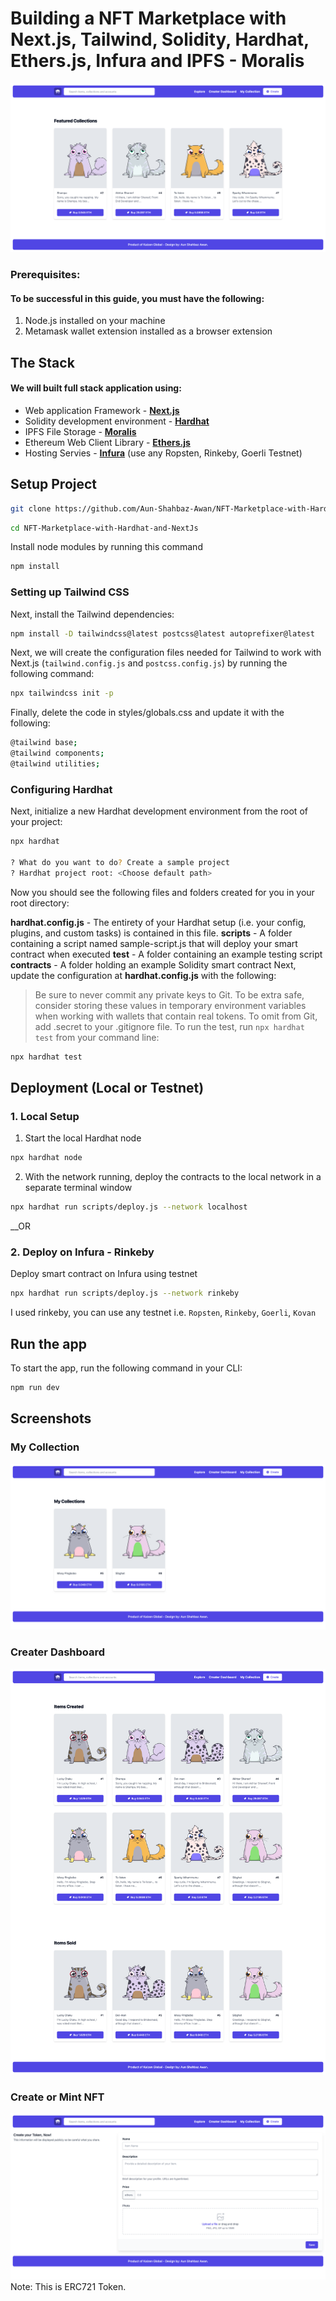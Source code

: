# Building a NFT Marketplace with Next.js, Tailwind, Solidity, Hardhat, Ethers.js, Infura and IPFS - Moralis

![](screenshorts/marketplace.png)

### Prerequisites:
#### To be successful in this guide, you must have the following:

1. Node.js installed on your machine
2. Metamask wallet extension installed as a browser extension

## The Stack
#### We will built full stack application using:
- Web application Framework - **[Next.js](https://nextjs.org/)**
- Solidity development environment - **[Hardhat](https://hardhat.org/)**
- IPFS File Storage - **[Moralis](https://moralis.io/)**
- Ethereum Web Client Library - **[Ethers.js](https://docs.ethers.io/v5/)**
- Hosting Servies - **[Infura](http://infura.io/)** (use any Ropsten, Rinkeby, Goerli Testnet)

## Setup Project
```sh 
git clone https://github.com/Aun-Shahbaz-Awan/NFT-Marketplace-with-Hardhat-and-NextJs.git 
```
```sh 
cd NFT-Marketplace-with-Hardhat-and-NextJs 
```
Install node modules by running this command
```sh 
npm install 
```

### Setting up Tailwind CSS
Next, install the Tailwind dependencies:

```sh 
npm install -D tailwindcss@latest postcss@latest autoprefixer@latest 
```
Next, we will create the configuration files needed for Tailwind to work with Next.js (```tailwind.config.js``` and ```postcss.config.js```) by running the following command:

```sh 
npx tailwindcss init -p 
```
Finally, delete the code in styles/globals.css and update it with the following:
```sh
@tailwind base;
@tailwind components;
@tailwind utilities;
```

### Configuring Hardhat
Next, initialize a new Hardhat development environment from the root of your project:
```sh
npx hardhat

? What do you want to do? Create a sample project
? Hardhat project root: <Choose default path>
```
Now you should see the following files and folders created for you in your root directory:

**hardhat.config.js** - The entirety of your Hardhat setup (i.e. your config, plugins, and custom tasks) is contained in this file.
**scripts** - A folder containing a script named sample-script.js that will deploy your smart contract when executed
**test** - A folder containing an example testing script
**contracts** - A folder holding an example Solidity smart contract
Next, update the configuration at **hardhat.config.js** with the following:

> Be sure to never commit any private keys to Git. To be extra safe, consider storing these values in temporary environment variables when working with wallets that contain real tokens. To omit from Git, add .secret to your .gitignore file.
To run the test, run ```npx hardhat test``` from your command line:
```sh
npx hardhat test
```

## Deployment (Local or Testnet)

### 1. Local Setup
1. Start the local Hardhat node
```sh
npx hardhat node
```
2. With the network running, deploy the contracts to the local network in a separate terminal window
```sh
npx hardhat run scripts/deploy.js --network localhost
```

__OR

### 2. Deploy on Infura - Rinkeby
Deploy smart contract on Infura using testnet
```sh
npx hardhat run scripts/deploy.js --network rinkeby
```
I used rinkeby, you can use any testnet i.e. ```Ropsten```, ```Rinkeby```, ```Goerli```, ```Kovan```

## Run the app
To start the app, run the following command in your CLI:
```sh
npm run dev
```
## Screenshots
### My Collection
![](screenshorts/my-collection.png)
### Creater Dashboard
![](screenshorts/creater-dashboard.png)
### Create or Mint NFT
![](screenshorts/create-token.png)
Note: This is ERC721 Token.

